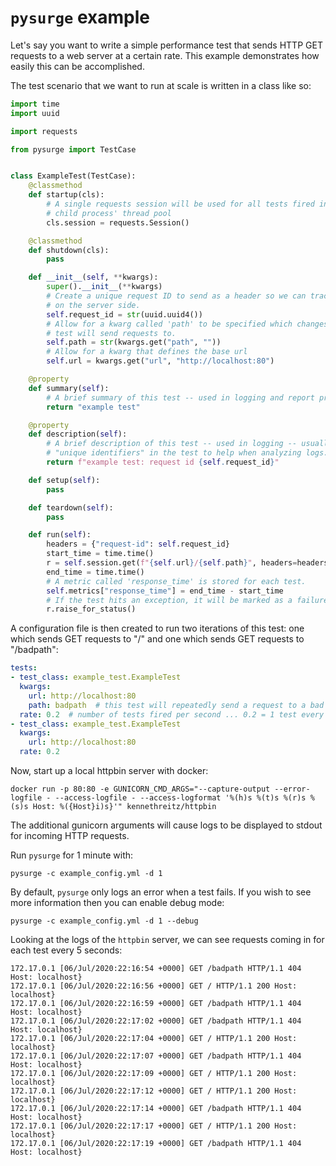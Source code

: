 # `pysurge` example

Let's say you want to write a simple performance test that sends HTTP GET requests to a web server at a certain rate. This example demonstrates how easily this can be accomplished.

The test scenario that we want to run at scale is written in a class like so:

```python
import time
import uuid

import requests

from pysurge import TestCase


class ExampleTest(TestCase):
    @classmethod
    def startup(cls):
        # A single requests session will be used for all tests fired in a
        # child process' thread pool
        cls.session = requests.Session()

    @classmethod
    def shutdown(cls):
        pass

    def __init__(self, **kwargs):
        super().__init__(**kwargs)
        # Create a unique request ID to send as a header so we can track the requests
        # on the server side.
        self.request_id = str(uuid.uuid4())
        # Allow for a kwarg called 'path' to be specified which changes the URL that this
        # test will send requests to.
        self.path = str(kwargs.get("path", ""))
        # Allow for a kwarg that defines the base url
        self.url = kwargs.get("url", "http://localhost:80")

    @property
    def summary(self):
        # A brief summary of this test -- used in logging and report printing
        return "example test"

    @property
    def description(self):
        # A brief description of this test -- used in logging -- usually useful to include
        # "unique identifiers" in the test to help when analyzing logs.
        return f"example test: request id {self.request_id}"

    def setup(self):
        pass

    def teardown(self):
        pass

    def run(self):
        headers = {"request-id": self.request_id}
        start_time = time.time()
        r = self.session.get(f"{self.url}/{self.path}", headers=headers)
        end_time = time.time()
        # A metric called 'response_time' is stored for each test.
        self.metrics["response_time"] = end_time - start_time
        # If the test hits an exception, it will be marked as a failure.
        r.raise_for_status()
```

A configuration file is then created to run two iterations of this test: one which sends GET requests to "/" and one which sends GET requests to "/badpath":

```yaml
tests:
- test_class: example_test.ExampleTest
  kwargs:
    url: http://localhost:80
    path: badpath  # this test will repeatedly send a request to a bad url
  rate: 0.2  # number of tests fired per second ... 0.2 = 1 test every 5 sec
- test_class: example_test.ExampleTest
  kwargs:
    url: http://localhost:80
  rate: 0.2
  ```


Now, start up a local httpbin server with docker:
```
docker run -p 80:80 -e GUNICORN_CMD_ARGS="--capture-output --error-logfile - --access-logfile - --access-logformat '%(h)s %(t)s %(r)s %(s)s Host: %({Host}i)s}'" kennethreitz/httpbin
```

The additional gunicorn arguments will cause logs to be displayed to stdout for incoming HTTP requests.


Run `pysurge` for 1 minute with:
```
pysurge -c example_config.yml -d 1
```

By default, `pysurge` only logs an error when a test fails. If you wish to see more information then you can enable debug mode:
```
pysurge -c example_config.yml -d 1 --debug
```

Looking at the logs of the `httpbin` server, we can see requests coming in for each test every 5 seconds:
```
172.17.0.1 [06/Jul/2020:22:16:54 +0000] GET /badpath HTTP/1.1 404 Host: localhost}
172.17.0.1 [06/Jul/2020:22:16:56 +0000] GET / HTTP/1.1 200 Host: localhost}
172.17.0.1 [06/Jul/2020:22:16:59 +0000] GET /badpath HTTP/1.1 404 Host: localhost}
172.17.0.1 [06/Jul/2020:22:17:02 +0000] GET /badpath HTTP/1.1 404 Host: localhost}
172.17.0.1 [06/Jul/2020:22:17:04 +0000] GET / HTTP/1.1 200 Host: localhost}
172.17.0.1 [06/Jul/2020:22:17:07 +0000] GET /badpath HTTP/1.1 404 Host: localhost}
172.17.0.1 [06/Jul/2020:22:17:09 +0000] GET / HTTP/1.1 200 Host: localhost}
172.17.0.1 [06/Jul/2020:22:17:12 +0000] GET / HTTP/1.1 200 Host: localhost}
172.17.0.1 [06/Jul/2020:22:17:14 +0000] GET /badpath HTTP/1.1 404 Host: localhost}
172.17.0.1 [06/Jul/2020:22:17:17 +0000] GET / HTTP/1.1 200 Host: localhost}
172.17.0.1 [06/Jul/2020:22:17:19 +0000] GET /badpath HTTP/1.1 404 Host: localhost}
```